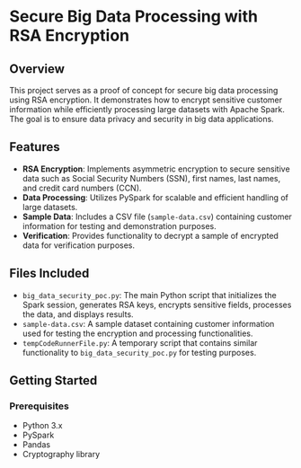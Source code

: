 # Secure Big Data Processing with RSA Encryption

## Overview

This project serves as a proof of concept for secure big data processing using RSA encryption. It demonstrates how to encrypt sensitive customer information while efficiently processing large datasets with Apache Spark. The goal is to ensure data privacy and security in big data applications.

## Features

- **RSA Encryption**: Implements asymmetric encryption to secure sensitive data such as Social Security Numbers (SSN), first names, last names, and credit card numbers (CCN).
- **Data Processing**: Utilizes PySpark for scalable and efficient handling of large datasets.
- **Sample Data**: Includes a CSV file (`sample-data.csv`) containing customer information for testing and demonstration purposes.
- **Verification**: Provides functionality to decrypt a sample of encrypted data for verification purposes.

## Files Included

- `big_data_security_poc.py`: The main Python script that initializes the Spark session, generates RSA keys, encrypts sensitive fields, processes the data, and displays results.
- `sample-data.csv`: A sample dataset containing customer information used for testing the encryption and processing functionalities.
- `tempCodeRunnerFile.py`: A temporary script that contains similar functionality to `big_data_security_poc.py` for testing purposes.

## Getting Started

### Prerequisites

- Python 3.x
- PySpark
- Pandas
- Cryptography library
